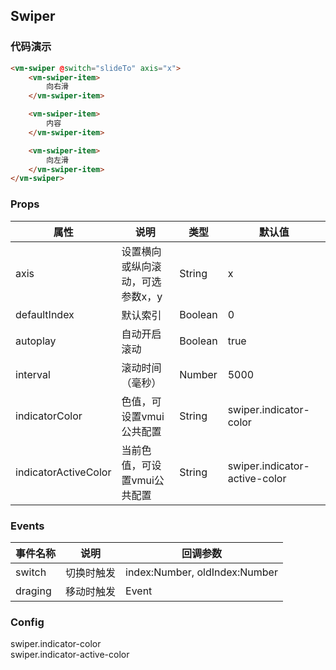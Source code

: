 ## Swiper

### 代码演示

```html
<vm-swiper @switch="slideTo" axis="x">
    <vm-swiper-item>
        向右滑
    </vm-swiper-item>

    <vm-swiper-item>
        内容
    </vm-swiper-item>

    <vm-swiper-item>
        向左滑
    </vm-swiper-item>
</vm-swiper>
```  

### Props
属性 | 说明 | 类型 | 默认值
-----|-----|-------|------
axis | 设置横向或纵向滚动，可选参数x，y| String | x
defaultIndex | 默认索引 | Boolean | 0
autoplay | 自动开启滚动 | Boolean | true
interval | 滚动时间（毫秒） | Number | 5000
indicatorColor | 色值，可设置vmui公共配置 | String | swiper.indicator-color
indicatorActiveColor | 当前色值，可设置vmui公共配置 | String | swiper.indicator-active-color


### Events
事件名称|说明|回调参数
---|----|----
switch| 切换时触发 | index:Number, oldIndex:Number
draging| 移动时触发 | Event

### Config  
swiper.indicator-color   
swiper.indicator-active-color
